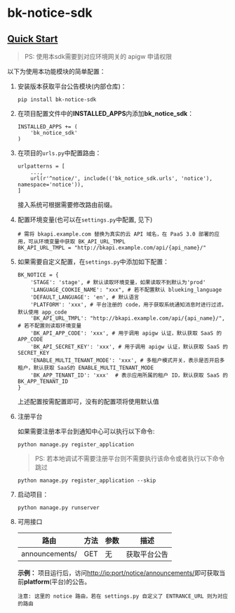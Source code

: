 # bk-notice-sdk

## [Quick Start]()
> PS: 使用本sdk需要到对应环境网关的 apigw 申请权限

以下为使用本功能模块的简单配置：

1. 安装版本获取平台公告模块(内部仓库)：

    ```
    pip install bk-notice-sdk
    ```

2. 在项目配置文件中的**INSTALLED_APPS**内添加**bk_notice_sdk**：

    ```
    INSTALLED_APPS += (
        'bk_notice_sdk'
    )
    ```

3. 在项目的`urls.py`中配置路由：

   ```
   urlpatterns = [
       ...,
       url(r'^notice/', include(('bk_notice_sdk.urls', 'notice'), namespace='notice')),
   ] 
   ```
   接入系统可根据需要修改路由前缀。

4. 配置环境变量(也可以在`settings.py`中配置, 见下)
   ```
   # 需将 bkapi.example.com 替换为真实的云 API 域名，在 PaaS 3.0 部署的应用，可从环境变量中获取 BK_API_URL_TMPL
   BK_API_URL_TMPL = "http://bkapi.example.com/api/{api_name}/"
   ```
5. 如果需要自定义配置，在`settings.py`中添加如下配置：
    ```
    BK_NOTICE = {
        'STAGE': 'stage', # 默认读取环境变量，如果读取不到默认为'prod'
        'LANGUAGE_COOKIE_NAME': "xxx", # 若不配置默认 blueking_language
        'DEFAULT_LANGUAGE': 'en', # 默认语言
        'PLATFORM': 'xxx', # 平台注册的 code，用于获取系统通知消息时进行过滤，默认使用 app_code
        'BK_API_URL_TMPL': "http://bkapi.example.com/api/{api_name}/", # 若不配置则读取环境变量
        'BK_API_APP_CODE': 'xxx', # 用于调用 apigw 认证，默认获取 SaaS 的 APP_CODE
        'BK_API_SECRET_KEY': 'xxx', # 用于调用 apigw 认证，默认获取 SaaS 的 SECRET_KEY
        'ENABLE_MULTI_TENANT_MODE': 'xxx', # 多租户模式开关，表示是否开启多租户，默认获取 SaaS的 ENABLE_MULTI_TENANT_MODE
        'BK_APP_TENANT_ID': 'xxx'  # 表示应用所属的租户 ID，默认获取 SaaS 的 BK_APP_TENANT_ID
    }
    ```
   上述配置按需配置即可，没有的配置项将使用默认值
6. 注册平台

   如果需要注册本平台到通知中心可以执行以下命令:
   ```
   python manage.py register_application
   ```
   > PS: 若本地调试不需要注册平台则不需要执行该命令或者执行以下命令跳过
   ```
   python manage.py register_application --skip
   ```
7. 启动项目：

    ```
    python manage.py runserver
    ```
8. 可用接口

   | 路由       | 方法   | 参数 | 描述     |
      |----------|------|----|--------|
   | announcements/ | GET  | 无  | 获取平台公告 |

   **示例：**
   项目运行后，访问[http://ip:port/notice/announcements/]()即可获取当前**platform**(平台)的公告。

   `注意: 这里的 notice 路由，若在 settings.py 自定义了 ENTRANCE_URL 则为对应的路由`
